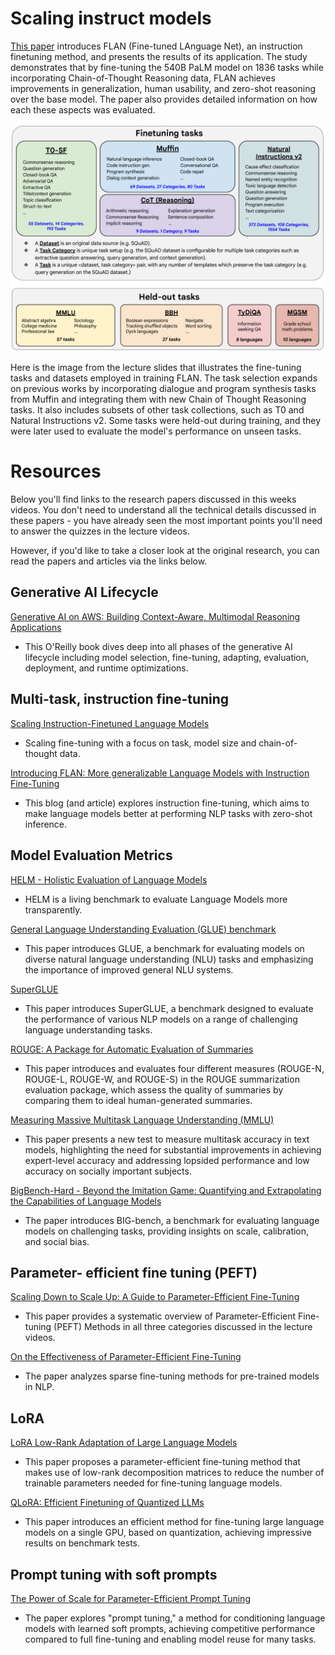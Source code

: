 # Scaling instruct models

[This paper](https://arxiv.org/abs/2210.11416) introduces FLAN (Fine-tuned LAnguage Net), 
an instruction finetuning method, and presents the results of its application. 
The study demonstrates that by fine-tuning the 540B PaLM model on 1836 tasks while incorporating 
Chain-of-Thought Reasoning data, FLAN achieves improvements in generalization, human usability, 
and zero-shot reasoning over the base model. The paper also provides detailed information on how each 
these aspects was evaluated. 

![img.png](img.png)

Here is the image from the lecture slides that illustrates the fine-tuning tasks and datasets employed in 
training FLAN. The task selection expands on previous works by incorporating dialogue and program synthesis 
tasks from Muffin and integrating them with new Chain of Thought Reasoning tasks. It also includes 
subsets of other task collections, such as T0 and Natural Instructions v2. Some tasks were held-out during 
training, and they were later used to evaluate the model's performance on unseen tasks.

# Resources

Below you'll find links to the research papers discussed in this weeks videos. You don't need to understand all the 
technical details discussed in these papers - you have already seen the most important points you'll need to answer the 
quizzes in the lecture videos. 

However, if you'd like to take a closer look at the original research, you can read the papers and articles via the 
links below. 

## Generative AI Lifecycle
[Generative AI on AWS: Building Context-Aware, Multimodal Reasoning Applications](https://www.amazon.com/Generative-AI-AWS-Multimodal-Applications/dp/1098159225/)
 - This O'Reilly book dives deep into all phases of the generative AI lifecycle including model selection, fine-tuning, adapting, evaluation, deployment, and runtime optimizations.

## Multi-task, instruction fine-tuning
[Scaling Instruction-Finetuned Language Models](https://arxiv.org/pdf/2210.11416)
 - Scaling fine-tuning with a focus on task, model size and chain-of-thought data.

[Introducing FLAN: More generalizable Language Models with Instruction Fine-Tuning](https://research.google/blog/introducing-flan-more-generalizable-language-models-with-instruction-fine-tuning/)
 - This blog (and article) explores instruction fine-tuning, which aims to make language models better at performing NLP tasks with zero-shot inference.

## Model Evaluation Metrics
[HELM - Holistic Evaluation of Language Models](https://crfm.stanford.edu/helm/lite/latest/)
 - HELM is a living benchmark to evaluate Language Models more transparently. 

[General Language Understanding Evaluation (GLUE) benchmark](https://openreview.net/pdf?id=rJ4km2R5t7)
 - This paper introduces GLUE, a benchmark for evaluating models on diverse natural language understanding (NLU) tasks and emphasizing the importance of improved general NLU systems.

[SuperGLUE](https://super.gluebenchmark.com/)
 - This paper introduces SuperGLUE, a benchmark designed to evaluate the performance of various NLP models on a range of challenging language understanding tasks.

[ROUGE: A Package for Automatic Evaluation of Summaries](https://aclanthology.org/W04-1013.pdf)
 - This paper introduces and evaluates four different measures (ROUGE-N, ROUGE-L, ROUGE-W, and ROUGE-S) in the ROUGE summarization evaluation package, which assess the quality of summaries by comparing them to ideal human-generated summaries.

[Measuring Massive Multitask Language Understanding (MMLU)](https://arxiv.org/pdf/2009.03300)
 - This paper presents a new test to measure multitask accuracy in text models, highlighting the need for substantial improvements in achieving expert-level accuracy and addressing lopsided performance and low accuracy on socially important subjects.

[BigBench-Hard - Beyond the Imitation Game: Quantifying and Extrapolating the Capabilities of Language Models](https://arxiv.org/pdf/2206.04615)
 - The paper introduces BIG-bench, a benchmark for evaluating language models on challenging tasks, providing insights on scale, calibration, and social bias.

## Parameter- efficient fine tuning (PEFT)
[Scaling Down to Scale Up: A Guide to Parameter-Efficient Fine-Tuning](https://arxiv.org/pdf/2303.15647)
 - This paper provides a systematic overview of Parameter-Efficient Fine-tuning (PEFT) Methods in all three categories discussed in the lecture videos.

[On the Effectiveness of Parameter-Efficient Fine-Tuning](https://arxiv.org/pdf/2211.15583)
 - The paper analyzes sparse fine-tuning methods for pre-trained models in NLP.

## LoRA
[LoRA Low-Rank Adaptation of Large Language Models](https://arxiv.org/pdf/2106.09685)
 -  This paper proposes a parameter-efficient fine-tuning method that makes use of low-rank decomposition matrices to reduce the number of trainable parameters needed for fine-tuning language models.

[QLoRA: Efficient Finetuning of Quantized LLMs](https://arxiv.org/pdf/2305.14314)
 - This paper introduces an efficient method for fine-tuning large language models on a single GPU, based on quantization, achieving impressive results on benchmark tests.

## Prompt tuning with soft prompts
[The Power of Scale for Parameter-Efficient Prompt Tuning](https://arxiv.org/pdf/2104.08691)
 - The paper explores "prompt tuning," a method for conditioning language models with learned soft prompts, achieving competitive performance compared to full fine-tuning and enabling model reuse for many tasks.